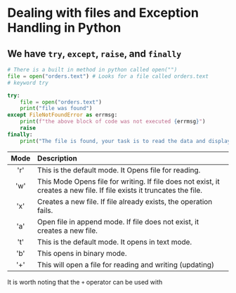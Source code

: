 # Dealing with files and Exception Handling in Python
## We have `try`, `except`, `raise`, and `finally` 




```python
# There is a built in method in python called open("")
file = open("orders.text") # Looks for a file called orders.text
# keyword try

try:
    file = open("orders.text")
    print("file was found")
except FileNotFoundError as errmsg:
    print(f"the above block of code was not executed {errmsg}")
    raise
finally:
    print("The file is found, your task is to read the data and display it as a list")
```

| Mode |Description|
| :----: |:---- |
|'r' |This is the default mode. It Opens file for reading. |
|'w' |This Mode Opens file for writing. If file does not exist, it creates a new file. If file exists it truncates the file.|
|'x' |Creates a new file. If file already exists, the operation fails.|
|'a' |Open file in append mode. If file does not exist, it creates a new file.|
|'t' |This is the default mode. It opens in text mode.|
|'b' |This opens in binary mode.
|'+' |This will open a file for reading and writing (updating)|


It is worth noting that the `+` operator can be used with
